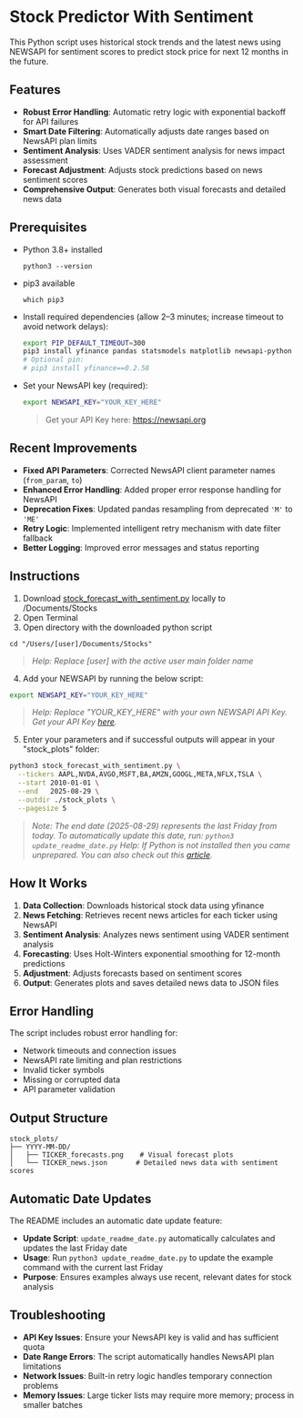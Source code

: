 # Stock Predictor With Sentiment
This Python script uses historical stock trends and the latest news using NEWSAPI for sentiment scores to predict stock price for next 12 months in the future.

## Features
- **Robust Error Handling**: Automatic retry logic with exponential backoff for API failures
- **Smart Date Filtering**: Automatically adjusts date ranges based on NewsAPI plan limits
- **Sentiment Analysis**: Uses VADER sentiment analysis for news impact assessment
- **Forecast Adjustment**: Adjusts stock predictions based on news sentiment scores
- **Comprehensive Output**: Generates both visual forecasts and detailed news data

## Prerequisites
- Python 3.8+ installed
  ```
  python3 --version
  ```
- pip3 available
  ```
  which pip3
  ```
- Install required dependencies (allow 2–3 minutes; increase timeout to avoid network delays):
  ```bash
  export PIP_DEFAULT_TIMEOUT=300
  pip3 install yfinance pandas statsmodels matplotlib newsapi-python vaderSentiment
  # Optional pin:
  # pip3 install yfinance==0.2.58
  ```
- Set your NewsAPI key (required):
  ```bash
  export NEWSAPI_KEY="YOUR_KEY_HERE"
  ```
  > Get your API Key here: https://newsapi.org

## Recent Improvements
- **Fixed API Parameters**: Corrected NewsAPI client parameter names (`from_param`, `to`)
- **Enhanced Error Handling**: Added proper error response handling for NewsAPI
- **Deprecation Fixes**: Updated pandas resampling from deprecated `'M'` to `'ME'`
- **Retry Logic**: Implemented intelligent retry mechanism with date filter fallback
- **Better Logging**: Improved error messages and status reporting

## Instructions
1. Download [stock_forecast_with_sentiment.py](https://github.com/RealMaxPower/StockPredictorWithSentiment/blob/main/stock_forecast_with_sentiment.py) locally to /Documents/Stocks
2. Open Terminal
3. Open directory with the downloaded python script
```
cd "/Users/[user]/Documents/Stocks"
```
> _Help: Replace [user] with the active user main folder name_ 
4. Add your NEWSAPI by running the below script:
```bash
export NEWSAPI_KEY="YOUR_KEY_HERE"
```
> _Help: Replace "YOUR_KEY_HERE" with your own NEWSAPI API Key. Get your API Key [here](https://newsapi.org)._ 
5. Enter your parameters and if successful outputs will appear in your "stock_plots" folder:
```bash
python3 stock_forecast_with_sentiment.py \
  --tickers AAPL,NVDA,AVGO,MSFT,BA,AMZN,GOOGL,META,NFLX,TSLA \
  --start 2010-01-01 \
  --end   2025-08-29 \
  --outdir ./stock_plots \
  --pagesize 5
```
> _Note: The end date (2025-08-29) represents the last Friday from today. To automatically update this date, run: `python3 update_readme_date.py`_
> _Help: If Python is not installed then you came unprepared. You can also check out this [article](https://www.geeksforgeeks.org/download-and-install-python-3-latest-version/)._

## How It Works
1. **Data Collection**: Downloads historical stock data using yfinance
2. **News Fetching**: Retrieves recent news articles for each ticker using NewsAPI
3. **Sentiment Analysis**: Analyzes news sentiment using VADER sentiment analysis
4. **Forecasting**: Uses Holt-Winters exponential smoothing for 12-month predictions
5. **Adjustment**: Adjusts forecasts based on sentiment scores
6. **Output**: Generates plots and saves detailed news data to JSON files

## Error Handling
The script includes robust error handling for:
- Network timeouts and connection issues
- NewsAPI rate limiting and plan restrictions
- Invalid ticker symbols
- Missing or corrupted data
- API parameter validation

## Output Structure
```
stock_plots/
├── YYYY-MM-DD/
│   ├── TICKER_forecasts.png    # Visual forecast plots
│   └── TICKER_news.json       # Detailed news data with sentiment scores
```

## Automatic Date Updates
The README includes an automatic date update feature:
- **Update Script**: `update_readme_date.py` automatically calculates and updates the last Friday date
- **Usage**: Run `python3 update_readme_date.py` to update the example command with the current last Friday
- **Purpose**: Ensures examples always use recent, relevant dates for stock analysis

## Troubleshooting
- **API Key Issues**: Ensure your NewsAPI key is valid and has sufficient quota
- **Date Range Errors**: The script automatically handles NewsAPI plan limitations
- **Network Issues**: Built-in retry logic handles temporary connection problems
- **Memory Issues**: Large ticker lists may require more memory; process in smaller batches

